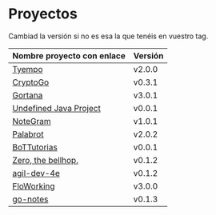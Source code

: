# Proyectos

Cambiad la versión si no es esa la que tenéis en vuestro tag.

| Nombre proyecto con enlace                                       | Versión |
|------------------------------------------------------------------|---------|
| [Tyempo](https://github.com/Phyton-es-mi-typo/tyempo)                    | v2.0.0  |
| [CryptoGo](https://github.com/CriptoInfo/CryptoGo)                       | v0.3.1  |
| [Gortana](https://github.com/Pibes-GRX/Gortana)                         | v3.0.1  |
| [Undefined Java Project](https://github.com/tddgrupo4/TDD-Grupo-4)      | v0.0.1  |
| [NoteGram](https://github.com/NoteGramBot/NoteGram)                    | v1.0.1  |
|  [Palabrot](https://github.com/ScalaBot-Team/PalaBrot)                   | v2.0.2  |
|    [BoTTutorias](https://github.com/BoTTuros/BoTTutorias)                | v0.0.1  |
|    [Zero, the bellhop.](https://github.com/monium/zero)                | v0.1.2  |
|    [agil-dev-4e](https://github.com/Kobedinho/agil-dev-4e)                | v0.1.2  |
|    [FloWorking](https://github.com/PalomitaTeam/FloWorking)              | v3.0.0  |
|    [go-notes](https://github.com/Golang-EC/go-notes)                     | v0.1.3  |
